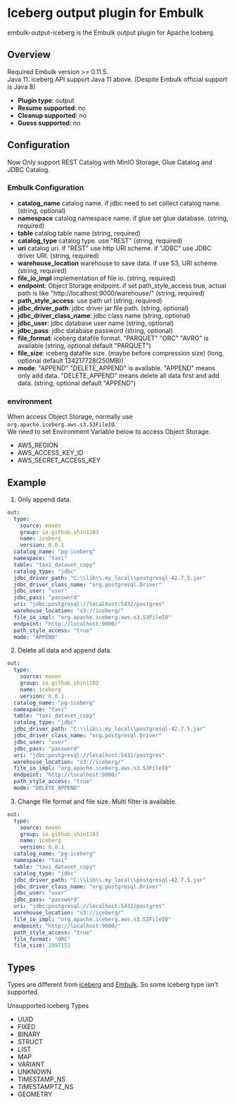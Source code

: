 # Iceberg output plugin for Embulk

embulk-output-iceberg is the Embulk output plugin for Apache Iceberg.

## Overview
Required Embulk version >= 0.11.5.  
Java 11. iceberg API support Java 11 above. (Despite Embulk official support is Java 8)

* **Plugin type**: output
* **Resume supported**: no
* **Cleanup supported**: no
* **Guess supported**: no

## Configuration
Now Only support REST Catalog with MinIO Storage, Glue Catalog and JDBC Catalog.

### Embulk Configuration
- **catalog_name** catalog name. if jdbc need to set collect catalog name. (string, optional)
- **namespace** catalog namespace name. if glue set glue database. (string, required)
- **table** catalog table name (string, required)
- **catalog_type** catalog type. use "REST" (string, required)
- **uri** catalog uri. if "REST" use http URI scheme. if "JDBC" use JDBC driver URI.  (string, required)
- **warehouse_location** warehouse to save data. if use S3, URI scheme.  (string, required)
- **file_io_impl** implementation of file io.  (string, required)
- **endpoint**: Object Storage endpoint. if set path_style_access true, actual path is  like "http://localhost:9000/warehouse/" (string, required)
- **path_style_access**: use path url (string, required)
- **jdbc_driver_path**: jdbc driver jar file path. (string, optional)
- **jdbc_driver_class_name**: jdbc class name (string, optional)
- **jdbc_user**: jdbc database user name (string, optional)
- **jdbc_pass**: jdbc database password (string, optional)
- **file_format**: iceberg datafile format. "PARQUET" "ORC" "AVRO" is available (string, optional default "PARQUET")
- **file_size**: iceberg datafile size. (maybe before compression size) (long, optional default 134217728(250MB))
- **mode**: "APPEND" "DELETE_APPEND" is available. "APPEND" means only add data. "DELETE_APPEND" means delete all data first and add data. (string, optional default "APPEND")

### environment
When access Object Storage, normally use `org.apache.iceberg.aws.s3.S3FileIO`.  
We need to set Environment Variable below to access Object Storage.
- AWS_REGION
- AWS_ACCESS_KEY_ID
- AWS_SECRET_ACCESS_KEY

## Example
1. Only append data.
```yaml
out: 
  type:
    source: maven
    group: io.github.shin1103 
    name: iceberg 
    version: 0.0.1
  catalog_name: "pg-iceberg"
  namespace: "taxi"
  table: "taxi_dataset_copy"
  catalog_type: "jdbc"
  jdbc_driver_path: "C:\\lib\\.my_local\\postgresql-42.7.5.jar"
  jdbc_driver_class_name: "org.postgresql.Driver"
  jdbc_user: "user"
  jdbc_pass: "password"
  uri: "jdbc:postgresql://localhost:5432/postgres"
  warehouse_location: "s3://iceberg/"
  file_io_impl: "org.apache.iceberg.aws.s3.S3FileIO"
  endpoint: "http://localhost:9000/"
  path_style_access: "true"
  mode: "APPEND" 
```

2.  Delete all data and append data.
```yaml
out:
  type:
    source: maven
    group: io.github.shin1103
    name: iceberg
    version: 0.0.1
  catalog_name: "pg-iceberg"
  namespace: "taxi"
  table: "taxi_dataset_copy"
  catalog_type: "jdbc"
  jdbc_driver_path: "C:\\lib\\.my_local\\postgresql-42.7.5.jar"
  jdbc_driver_class_name: "org.postgresql.Driver"
  jdbc_user: "user"
  jdbc_pass: "password"
  uri: "jdbc:postgresql://localhost:5432/postgres"
  warehouse_location: "s3://iceberg/"
  file_io_impl: "org.apache.iceberg.aws.s3.S3FileIO"
  endpoint: "http://localhost:9000/"
  path_style_access: "true"
  mode: "DELETE_APPEND"
```

3. Change file format and file size.
Multi filter is available.
```yaml
out:
  type:
    source: maven
    group: io.github.shin1103
    name: iceberg
    version: 0.0.1
  catalog_name: "pg-iceberg"
  namespace: "taxi"
  table: "taxi_dataset_copy"
  catalog_type: "jdbc"
  jdbc_driver_path: "C:\\lib\\.my_local\\postgresql-42.7.5.jar"
  jdbc_driver_class_name: "org.postgresql.Driver"
  jdbc_user: "user"
  jdbc_pass: "password"
  uri: "jdbc:postgresql://localhost:5432/postgres"
  warehouse_location: "s3://iceberg/"
  file_io_impl: "org.apache.iceberg.aws.s3.S3FileIO"
  endpoint: "http://localhost:9000/"
  path_style_access: "true"
  file_format: "ORC"
  file_size: 2097152
```


## Types
Types are different from [iceberg](https://iceberg.apache.org/spec/#primitive-types) and [Embulk](https://www.embulk.org/docs/built-in.html).
So some iceberg type isn't supported.

Unsupported Iceberg Types
- UUID
- FIXED
- BINARY
- STRUCT
- LIST
- MAP
- VARIANT
- UNKNOWN
- TIMESTAMP_NS
- TIMESTAMPTZ_NS
- GEOMETRY
